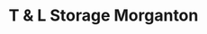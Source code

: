 ---
title: "T & L Storage Morganton"
url: /morganton/t-and-l-storage-morganton/
shop: storage rental
---